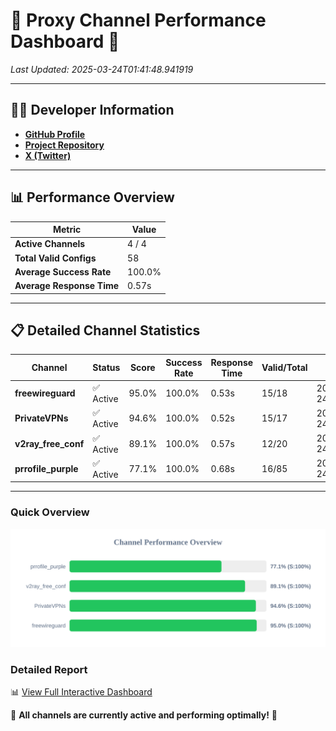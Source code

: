 # 🌟 Proxy Channel Performance Dashboard 🌟

_Last Updated: 2025-03-24T01:41:48.941919_

---

## 👩‍💻 Developer Information

- **[GitHub Profile](https://github.com/4n0nymou3)**  
- **[Project Repository](https://github.com/4n0nymou3/multi-proxy-config-fetcher)**  
- **[X (Twitter)](https://x.com/4n0nymou3)**  

---

## 📊 Performance Overview

| Metric                | Value       |
|-----------------------|-------------|
| **Active Channels**   | 4 / 4       |
| **Total Valid Configs** | 58          |
| **Average Success Rate** | 100.0%      |
| **Average Response Time** | 0.57s       |

---

## 📋 Detailed Channel Statistics

| Channel          | Status     | Score  | Success Rate | Response Time | Valid/Total | Last Success               |
|------------------|------------|--------|--------------|---------------|-------------|----------------------------|
| **freewireguard**  | ✅ Active  | 95.0%  | 100.0% | 0.53s         | 15/18       | 2025-03-24T01:41:48.940390 |
| **PrivateVPNs**  | ✅ Active  | 94.6%  | 100.0% | 0.52s         | 15/17       | 2025-03-24T01:41:48.388300 |
| **v2ray_free_conf**  | ✅ Active  | 89.1%  | 100.0% | 0.57s         | 12/20       | 2025-03-24T01:41:47.833877 |
| **prrofile_purple**  | ✅ Active  | 77.1%  | 100.0% | 0.68s         | 16/85       | 2025-03-24T01:41:47.191796 |

---

### Quick Overview
<div align="center">
  <a href="https://raw.githubusercontent.com/nullluser/NullRepo/refs/heads/main/assets/channel_stats_chart.svg">
    <img src="https://raw.githubusercontent.com/nullluser/NullRepo/refs/heads/main/assets/channel_stats_chart.svg" alt="Source Performance Statistics" width="800">
  </a>
</div>

### Detailed Report
📊 [View Full Interactive Dashboard](https://htmlpreview.github.io/?https://github.com/nullluser/NullRepo/blob/main/assets/performance_report.html)

🎉 **All channels are currently active and performing optimally!** 🎉
